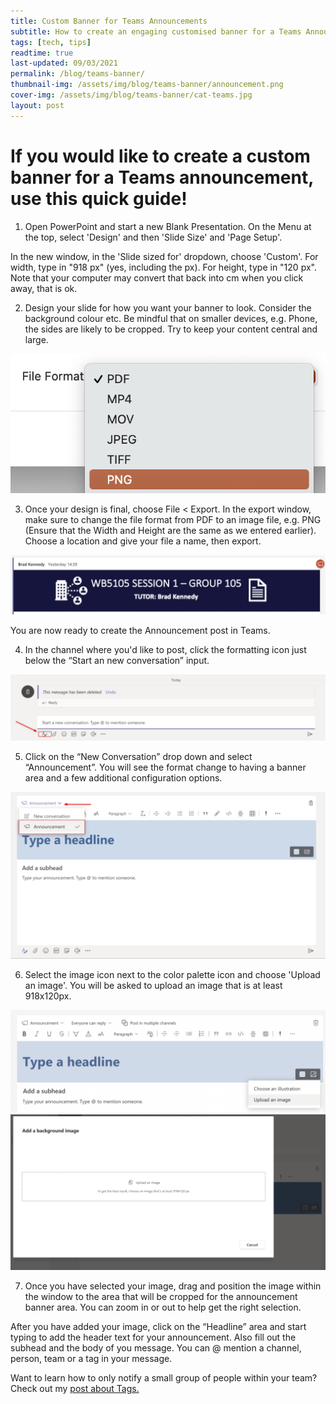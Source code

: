 ```yaml
---
title: Custom Banner for Teams Announcements
subtitle: How to create an engaging customised banner for a Teams Announcement post
tags: [tech, tips]
readtime: true
last-updated: 09/03/2021
permalink: /blog/teams-banner/
thumbnail-img: /assets/img/blog/teams-banner/announcement.png
cover-img: /assets/img/blog/teams-banner/cat-teams.jpg
layout: post
---
```

# If you would like to create a custom banner for a Teams announcement, use this quick guide!

1. Open PowerPoint and start a new Blank Presentation. On the Menu at the top, select 'Design' and then 'Slide Size' and 'Page Setup'. 

In the new window, in the 'Slide sized for' dropdown, choose 'Custom'. For width, type in "918 px" (yes, including the px). For height, type in "120 px". Note that your computer may convert that back into cm when you click away, that is ok.

2. Design your slide for how you want your banner to look. Consider the background colour etc. Be mindful that on smaller devices, e.g. Phone, the sides are likely to be cropped. Try to keep your content central and large. 

<img src="/assets/img/blog/teams-banner/export-dropdown.png" />

3. Once your design is final, choose File < Export. In the export window, make sure to change the file format from PDF to an image file, e.g. PNG (Ensure that the Width and Height are the same as we entered earlier). Choose a location and give your file a name, then export.

<img src="/assets/img/blog/teams-banner/teams-banner-example.png" />

You are now ready to create the Announcement post in Teams. 

4. In the channel where you'd like to post, click the formatting icon just below the “Start an new conversation” input.

<img src="/assets/img/blog/teams-banner/format-icon.png" />

5. Click on the “New Conversation” drop down and select “Announcement”. You will see the format change to having a banner area and a few additional configuration options.

<img src="/assets/img/blog/teams-banner/announcement-dropdown.png" />

6. Select the image icon next to the color palette icon and choose 'Upload an image'. You will be asked to upload an image that is at least 918x120px. 

<img src="/assets/img/blog/teams-banner/headline-select.png" />

<img src="/assets/img/blog/teams-banner/image-chooser.png" />

7. Once you have selected your image, drag and position the image within the window to the area that will be cropped for the announcement banner area. You can zoom in or out to help get the right selection.

After you have added your image, click on the “Headline” area and start typing to add the header text for your announcement. Also fill out the subhead and the body of you message. You can @ mention a channel, person, team or a tag in your message.

Want to learn how to only notify a small group of people within your team? Check out my [post about Tags.](https://bradleykennedy.co.uk/blog/teams-tags/)
